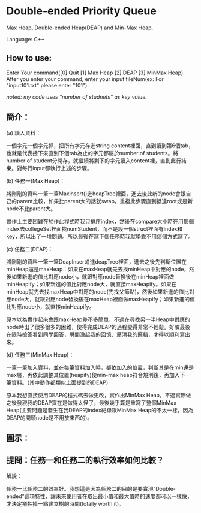 # Double-ended Priority Queue
Max Heap, Double-ended Heap(DEAP) and Min-Max Heap. 

Language: C++
## How to use: 
Enter Your command([0] Quit [1] Max Heap [2] DEAP [3] MinMax Heap). After you enter your command, enter your input fileNum(ex: For "input101.txt" please enter "101").

*noted: my code uses "number of studnets" as key value.*



## 簡介：
(a) 讀入資料：

一個字元一個字元抓，把所有字元存進string content裡面，直到讀到第6個tab，也就是代表接下來直到下個tab為止的字元都屬於number of students。將number of student分開存，就繼續將剩下的字元讀入content裡，直到此行結束。對每行input都執行上述的步驟。

(b) 任務一(Max Heap)：

將剛剛的資料一筆一筆Maxinsert()進heapTree裡面，進去後此新的node會跟自己的parent比較，如果比parent大的話就swap，重複此步驟直到抵達root或是新node不比parent大。

實作上主要困難在於作此程式時我只排序index，然後在compare大小時在用那個index去collegeSet裡面找numStudent，而不是設一個struct裡面有index和key，所以出了一堆問題。所以最後在寫下個任務時我就學乖不用這個方式寫了。

(c) 任務二(DEAP)：

將剛剛的資料一筆一筆DeapInsert()進deapTree裡面，進去之後先判斷位置在minHeap還是maxHeap：如果在maxHeap就先去找minHeap中對應的node，然後如果新進的值比對應node小，就跟對應node替換後在minHeap裡面做minHeapify；如果新進的值比對應node大，就直接maxHeapify。如果在minHeap就先去找maxHeap中對應的node(先找父節點)，然後如果新進的值比對應node大，就跟對應node替換後在maxHeap裡面做maxHeapify；如果新進的值比對應node小，就直接minHeapify。

原本以為實作起來會跟maxHeap差不多簡單，不過在尋找另一半Heap中對應的node時出了很多很多的困難，使得完成DEAP的過程變得非常不輕鬆。好險最後在限時搶答看到同學回答，瞬間激起我的回憶、釐清我的邏輯，才得以順利寫出來。

(d) 任務三(MinMax Heap)：

一筆一筆加入資料，並在每筆資料加入時，都依加入的位置，判斷其是在min還是max層，再依此調整其位置(heapify)使min-max heap符合規則後，再加入下一筆資料。(其中動作都類似上面提到的DEAP)

原本我想直接使用DEAP的程式碼去做更改，實作出MinMax Heap，不過實際做之後發現我的DEAP實在是做得太怪了，最後幾乎算是重寫了整個MinMax Heap(主要問題是發生在我DEAP的index紀錄跟MinMax Heap的不太一樣，因為DEAP的開頭node是不用放東西的)。
## 圖示：

## 提問：任務一和任務二的執行效率如何比較？
解說：
 
任務一比任務二的效率好。我想這是因為任務二的目的是要實現”Double-ended”這項特性，讓未來使用者在取出最小值和最大值時的速度都可以一樣快，才決定犧牲掉一點建立樹的時間(totally worth it)。
